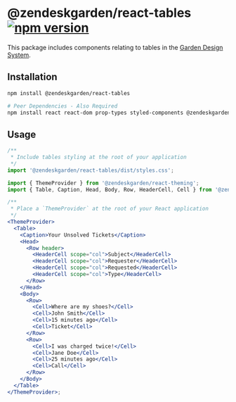 # @zendeskgarden/react-tables [![npm version](https://img.shields.io/npm/v/@zendeskgarden/react-tables.svg?style=flat-square)](https://www.npmjs.com/package/@zendeskgarden/react-tables)

This package includes components relating to tables in the
[Garden Design System](https://zendeskgarden.github.io/).

## Installation

```sh
npm install @zendeskgarden/react-tables

# Peer Dependencies - Also Required
npm install react react-dom prop-types styled-components @zendeskgarden/react-theming
```

## Usage

```jsx static
/**
 * Include tables styling at the root of your application
 */
import '@zendeskgarden/react-tables/dist/styles.css';

import { ThemeProvider } from '@zendeskgarden/react-theming';
import { Table, Caption, Head, Body, Row, HeaderCell, Cell } from '@zendeskgarden/react-tables';

/**
 * Place a `ThemeProvider` at the root of your React application
 */
<ThemeProvider>
  <Table>
    <Caption>Your Unsolved Tickets</Caption>
    <Head>
      <Row header>
        <HeaderCell scope="col">Subject</HeaderCell>
        <HeaderCell scope="col">Requester</HeaderCell>
        <HeaderCell scope="col">Requested</HeaderCell>
        <HeaderCell scope="col">Type</HeaderCell>
      </Row>
    </Head>
    <Body>
      <Row>
        <Cell>Where are my shoes?</Cell>
        <Cell>John Smith</Cell>
        <Cell>15 minutes ago</Cell>
        <Cell>Ticket</Cell>
      </Row>
      <Row>
        <Cell>I was charged twice!</Cell>
        <Cell>Jane Doe</Cell>
        <Cell>25 minutes ago</Cell>
        <Cell>Call</Cell>
      </Row>
    </Body>
  </Table>
</ThemeProvider>;
```
